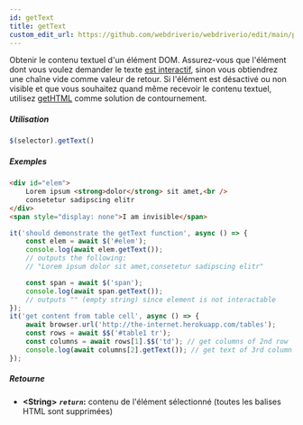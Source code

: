 ```yaml
---
id: getText
title: getText
custom_edit_url: https://github.com/webdriverio/webdriverio/edit/main/packages/webdriverio/src/commands/element/getText.ts
---
```


Obtenir le contenu textuel d'un élément DOM. Assurez-vous que l'élément
dont vous voulez demander le texte [est interactif](http://www.w3.org/TR/webdriver/#interactable),
sinon vous obtiendrez une chaîne vide comme valeur de retour. Si l'élément est désactivé ou non
visible et que vous souhaitez quand même recevoir le contenu textuel, utilisez [getHTML](https://webdriver.io/docs/api/element/getHTML)
comme solution de contournement.

##### Utilisation

```js
$(selector).getText()
```

##### Exemples

```html title="index.html"
<div id="elem">
    Lorem ipsum <strong>dolor</strong> sit amet,<br />
    consetetur sadipscing elitr
</div>
<span style="display: none">I am invisible</span>
```

```js title="getText.js"
it('should demonstrate the getText function', async () => {
    const elem = await $('#elem');
    console.log(await elem.getText());
    // outputs the following:
    // "Lorem ipsum dolor sit amet,consetetur sadipscing elitr"

    const span = await $('span');
    console.log(await span.getText());
    // outputs "" (empty string) since element is not interactable
});
it('get content from table cell', async () => {
    await browser.url('http://the-internet.herokuapp.com/tables');
    const rows = await $$('#table1 tr');
    const columns = await rows[1].$$('td'); // get columns of 2nd row
    console.log(await columns[2].getText()); // get text of 3rd column
});
```

##### Retourne

- **&lt;String&gt;**
            **<code><var>return</var></code>:** contenu de l'élément sélectionné (toutes les balises HTML sont supprimées)